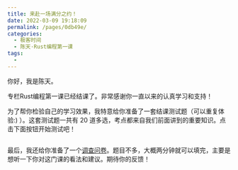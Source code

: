 ```yaml
---
title: 来赴一场满分之约！
date: 2022-03-09 19:18:09
permalink: /pages/0db49e/
categories:
  - 极客时间
  - 陈天·Rust编程第一课
tags:
  - 
---
```

<p>你好，我是陈天。</p><p>专栏Rust编程第一课已经结课了。非常感谢你一直以来的认真学习和支持！</p><p>为了帮你检验自己的学习效果，我特意给你准备了一套结课测试题（可以重复体验:) ）。这套测试题一共有 20 道多选，考点都来自我们前面讲到的重要知识。点击下面按钮开始测试吧！</p><p><a href="http://time.geekbang.org/quiz/intro?act_id=1278&exam_id=3380"><img src="https://static001.geekbang.org/resource/image/28/a4/28d1be62669b4f3cc01c36466bf811a4.png?wh=1142*201" alt=""></a></p><p>最后，我还给你准备了一个<a href="https://jinshuju.net/f/FGbsD3">调查问卷</a>。题目不多，大概两分钟就可以填完，主要是想听一下你对这门课的看法和建议。期待你的反馈！</p><!-- [[[read_end]]] -->